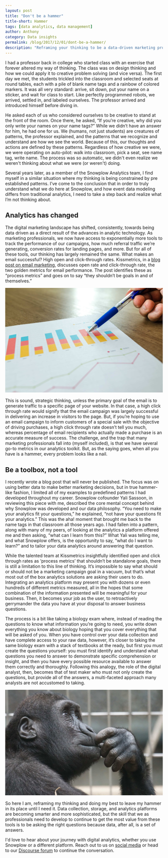 ```yaml
---
layout: post
title: "Don't be a hammer"
title-short: Hammer
tags: [data analytics, data management]
author: Anthony
category: Data insights
permalink: /blog/2017/12/01/dont-be-a-hammer/
description: "Reframing your thinking to be a data-driven marketing professional"
---
```


I had a professor back in college who started class with an exercise that forever altered my way of thinking. The class was on design thinking and how we could apply it to creative problem solving (and vice versa). The first day we met, the students trickled into the classroom and selected seats at round tables, each with a pile of blank name tags and a rainbow of colored markers. It was all very standard: arrive, sit down, put your name on a sticker, and wait for class to start. Like perfectly programmed robots, we arrived, settled in, and labeled ourselves. The professor arrived and introduced himself before diving in.

He asked each of us who considered ourselves to be creative to stand at the front of the room. Once there, he asked, “If you’re creative, why did you only write your names on your name tags?” While we didn’t have an answer for him, he had one for us. We (humans, not just students) are creatures of patterns, the professor explained, and the patterns that we recognize and understand are how we see the world. Because of this, our thoughts and actions are defined by these patterns. Regardless of how creative we were, we were operating on auto-pilot: walk into classroom, pick a seat, see name tag, write name. The process was so automatic, we didn't even realize we weren't thinking about what we were (or weren't) doing.

Several years later, as a member of the Snowplow Analytics team, I find myself in a similar situation where my thinking is being constrained by pre established patterns. I’ve come to the conclusion that in order to truly understand what we do here at Snowplow, and how event data modeling differs from traditional analytics, I need to take a step back and realize what I’m not thinking about.

<h2 id="analytics has changed">Analytics has changed</h2>

The digital marketing landscape has shifted, consistently, towards being data driven as a direct result of the advances in analytic technology. As marketing professionals, we now have access to exponentially more tools to track the performance of our campaigns, how much referral traffic we’re generating, conversion rates for landing pages, and more. But for all of these tools, our thinking has largely remained the same. What makes an email successful? High open and click-through rates. Kissmetrics, in a [blog post on email marketing][kiss], discusses open rate and click-through rate, the two golden metrics for email performance. The post identifies these as “process metrics” and goes on to say “they shouldn’t be goals in and of themselves.”

![digital-data][digital]

This is sound, strategic thinking, unless the primary goal of the email is to generate traffic to a specific page of your website. In that case, a high click through rate would signify that the email campaign was largely successful in delivering an increase in visitors to the page. But, if you’re hoping to use an email campaign to inform customers of a special sale with the objective of driving purchases, a high click through rate doesn’t tell you much, whereas percentage of email recipients who actually made a purchase is an accurate measure of success. The challenge, and the trap that many marketing professionals fall into (myself included), is that we have several go-to metrics in our analytics toolkit. But, as the saying goes, when all you have is a hammer, every problem looks like a nail.

<h2 id="be a toolbox not a tool">Be a toolbox, not a tool</h2>

I recently wrote a blog post that will never be published. The focus was on using better data to make better marketing decisions, but in true hammer-like fashion, I limited all of my examples to predefined patterns I had developed throughout my career. Snowplow cofounder Yali Sassoon, in reviewing this piece with me, described the core mental concept behind why Snowplow was developed and our data philosophy. “You need to make your analytics fit your questions,” he explained, “not have your questions fit your analytics.” This was the aha! moment that brought me back to the name tags in that classroom all those years ago. I had fallen into a pattern, along with many of my peers, of looking at the analytics a platform offered me and then asking, “what can I learn from this?” What Yali was telling me, and what Snowplow offers, is the opportunity to say, “what do I want to learn?” and to tailor your data analytics around answering that question.

While the talented team at Kissmetrics insightfully identified open and click through rates as ‘process metrics’ that shouldn’t be standalone goals, there is still a limitation to this line of thinking. It’s impossible to say what should or should not be a marketing campaign goal in a vacuum, but that’s what most out of the box analytics solutions are asking their users to do. Integrating an analytics platform may present you with dozens or even hundreds of different metrics measured, all in the hopes that some combination of the information presented will be meaningful for your business. Then, it becomes your job as the user, to retroactively gerrymander the data you have at your disposal to answer business questions.

The process is a bit like taking a biology exam where, instead of reading the questions to know what information you’re going to need, you write down everything you know about biology hoping that you cover everything that will be asked of you. When you have control over your data collection and have complete access to your raw data, however, it’s closer to taking the same biology exam with a stack of textbooks at the ready, but first you must create the questions yourself: you must first identify and understand what questions you need to answer to demonstrate specific comprehension or insight, and then you have every possible resource available to answer them correctly and thoroughly. Following this analogy, the role of the digital analyst, then, becomes that of test maker who must not only create the questions, but provide all of the answers, a multi-faceted approach many analysts are not accustomed to taking.

![reframing-thinking][thinking]

So here I am, reframing my thinking and doing my best to leave my hammer in its place until I need it. Data collection, storage, and analytics platforms are becoming smarter and more sophisticated, but the skill that we as professionals need to develop to continue to get the most value from these tools is to be asking the right questions because data, after all, is a set of answers.

I'd love to hear about your journey with digital analytics, whether you use Snowplow or a different platform. Reach out to us on [social media][twitter] or head to our [Discourse forum][discourse] to continue the conversation.





[kiss]: https://blog.kissmetrics.com/win-at-email-marketing/ "Using Marketing Analytics to Win at Email Marketing"

[twitter]: https://twitter.com/snowplowdata "Snowplow Analytics on Twitter"

[discourse]: http://discourse.snowplowanalytics.com/


[hammer]: /assets/img/blog/2017/12/hammer.jpg

[digital]: /assets/img/blog/2017/12/digital_analytics.jpg

[thinking]: /assets/img/blog/2017/12/monkey.jpg



[chart]: /assets/img/blog/2017/10/data_chart.jpg
